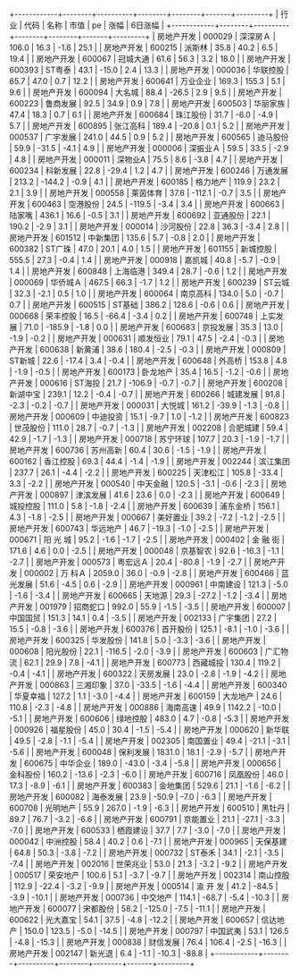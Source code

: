 +------------+--------+----------+--------+--------+-------+---------+
|    行业    |  代码  |   名称   |  市值  |   pe   | 涨幅  | 6日涨幅 |
+------------+--------+----------+--------+--------+-------+---------+
| 房地产开发 | 000029 | 深深房Ａ  | 106.0  |  16.3  | -1.6  |  25.1   |
| 房地产开发 | 600215 |  派斯林  |  35.8  |  40.2  |  6.5  |  19.4   |
| 房地产开发 | 600067 | 冠城大通 |  61.6  |  56.3  |  3.2  |  18.0   |
| 房地产开发 | 600393 |  ST粤泰  |  43.1  | -15.0  |  2.4  |  13.3   |
| 房地产开发 | 000036 | 华联控股 |  65.7  |  47.0  |  0.7  |  12.2   |
| 房地产开发 | 600641 | 万业企业 | 169.3  | 155.3  |  5.1  |   9.6   |
| 房地产开发 | 600094 |  大名城  |  88.4  | -26.5  |  2.9  |   9.5   |
| 房地产开发 | 600223 | 鲁商发展 |  92.5  |  34.9  |  0.9  |   7.8   |
| 房地产开发 | 600503 | 华丽家族 |  47.4  |  18.3  |  0.7  |   6.1   |
| 房地产开发 | 600684 | 珠江股份 |  31.7  |  -6.0  | -4.9  |   5.7   |
| 房地产开发 | 600895 | 张江高科 | 189.4  | -20.8  |  0.1  |   5.2   |
| 房地产开发 | 000537 | 广宇发展 | 241.0  |  44.5  |  0.9  |   5.2   |
| 房地产开发 | 600565 | 迪马股份 |  59.9  | -31.5  | -4.1  |   4.9   |
| 房地产开发 | 000006 | 深振业Ａ  |  59.5  |  33.5  | -2.9  |   4.8   |
| 房地产开发 | 000011 | 深物业A  |  75.5  |  8.6   | -3.8  |   4.7   |
| 房地产开发 | 600234 | 科新发展 |  22.8  | -29.4  |  1.2  |   4.7   |
| 房地产开发 | 600246 | 万通发展 | 213.2  | -144.2 | -0.9  |   4.1   |
| 房地产开发 | 600185 | 格力地产 | 119.9  |  23.2  |  2.1  |   3.9   |
| 房地产开发 | 000558 | 莱茵体育 |  37.6  | -112.1 | -0.7  |   3.5   |
| 房地产开发 | 600463 | 空港股份 |  24.5  | -119.5 | -3.4  |   3.4   |
| 房地产开发 | 600663 |  陆家嘴  | 436.1  |  16.6  | -0.5  |   3.1   |
| 房地产开发 | 600692 | 亚通股份 |  22.1  | 190.2  | -2.9  |   3.1   |
| 房地产开发 | 000014 | 沙河股份 |  22.8  |  36.3  | -3.4  |   2.8   |
| 房地产开发 | 601512 | 中新集团 | 135.6  |  5.7   | -0.8  |   2.0   |
| 房地产开发 | 600382 |  ST广珠  |  47.0  |  20.1  |  4.0  |   1.5   |
| 房地产开发 | 601155 | 新城控股 | 555.5  |  27.3  | -0.4  |   1.4   |
| 房地产开发 | 000918 |  嘉凯城  |  40.8  |  -5.7  | -0.9  |   1.4   |
| 房地产开发 | 600848 | 上海临港 | 349.4  |  28.7  | -0.6  |   1.2   |
| 房地产开发 | 000069 | 华侨城Ａ  | 467.5  |  66.3  | -1.7  |   1.2   |
| 房地产开发 | 600239 |  ST云城  |  32.3  |  -2.1  |  0.5  |   1.0   |
| 房地产开发 | 600064 | 南京高科 | 134.0  |  5.0   | -0.7  |   0.7   |
| 房地产开发 | 600515 |  ST基础  | 386.2  | 128.6  | -0.6  |   0.6   |
| 房地产开发 | 000668 | 荣丰控股 |  16.5  | -66.4  | -3.4  |   0.2   |
| 房地产开发 | 600748 | 上实发展 |  71.0  | -185.9 | -1.8  |   0.0   |
| 房地产开发 | 600683 | 京投发展 |  35.3  |  13.0  | -1.9  |  -0.2   |
| 房地产开发 | 000631 | 顺发恒业 |  79.1  |  47.5  | -2.4  |  -0.3   |
| 房地产开发 | 600638 |  新黄浦  |  38.6  | 180.4  | -2.5  |  -0.3   |
| 房地产开发 | 000809 |  ST新城  |  22.6  | -17.4  |  3.4  |  -0.4   |
| 房地产开发 | 600648 |  外高桥  | 153.8  |  4.8   | -1.9  |  -0.5   |
| 房地产开发 | 600173 | 卧龙地产 |  35.4  |  16.5  | -1.2  |  -0.6   |
| 房地产开发 | 000616 |  ST海投  |  21.7  | -106.9 | -0.7  |  -0.7   |
| 房地产开发 | 600208 | 新湖中宝 | 239.1  |  12.2  | -0.4  |  -0.7   |
| 房地产开发 | 600266 | 城建发展 |  91.8  |  -2.3  | -0.2  |  -0.7   |
| 房地产开发 | 000031 |  大悦城  | 161.2  | -39.9  | -1.3  |  -0.8   |
| 房地产开发 | 000609 | 中迪投资 |  15.1  |  -9.7  |  1.0  |  -1.2   |
| 房地产开发 | 600823 | 世茂股份 | 111.0  |  28.7  | -0.7  |  -1.3   |
| 房地产开发 | 002208 | 合肥城建 |  59.4  |  42.9  | -1.7  |  -1.3   |
| 房地产开发 | 000718 | 苏宁环球 | 107.7  |  20.3  | -1.9  |  -1.7   |
| 房地产开发 | 600736 | 苏州高新 |  60.4  |  30.6  | -1.5  |  -1.9   |
| 房地产开发 | 600162 | 香江控股 |  69.3  |  44.4  | -1.4  |  -1.9   |
| 房地产开发 | 002244 | 滨江集团 | 237.7  |  26.1  | -4.4  |  -2.2   |
| 房地产开发 | 600225 | 天津松江 | 105.8  | -33.4  |  3.3  |  -2.2   |
| 房地产开发 | 000540 | 中天金融 | 120.5  |  -3.1  | -0.6  |  -2.3   |
| 房地产开发 | 000897 | 津滨发展 |  41.6  |  23.6  |  0.0  |  -2.3   |
| 房地产开发 | 600649 | 城投控股 | 111.0  |  5.8   | -1.8  |  -2.4   |
| 房地产开发 | 600639 | 浦东金桥 | 156.1  |  4.3   | -1.8  |  -2.5   |
| 房地产开发 | 000667 | 美好置业 |  39.2  |  -7.2  | -1.2  |  -2.5   |
| 房地产开发 | 600743 | 华远地产 |  46.7  | -19.3  | -1.0  |  -2.5   |
| 房地产开发 | 000671 | 阳 光 城 |  95.2  |  -1.6  | -1.7  |  -2.5   |
| 房地产开发 | 000402 | 金 融 街 | 171.6  |  4.6   |  0.0  |  -2.5   |
| 房地产开发 | 000048 | 京基智农 |  92.6  | -16.3  | -1.1  |  -2.7   |
| 房地产开发 | 000573 | 粤宏远Ａ  |  20.4  | -80.8  | -1.9  |  -2.7   |
| 房地产开发 | 000002 | 万  科Ａ  | 2059.0 |  36.0  | -0.9  |  -2.8   |
| 房地产开发 | 600466 | 蓝光发展 |  51.6  |  -4.5  |  0.6  |  -2.9   |
| 房地产开发 | 000961 | 中南建设 | 121.3  |  -5.0  | -1.6  |  -3.4   |
| 房地产开发 | 600665 |  天地源  |  29.3  | -27.2  | -1.2  |  -3.4   |
| 房地产开发 | 001979 | 招商蛇口 | 992.0  |  55.9  | -1.5  |  -3.5   |
| 房地产开发 | 600007 | 中国国贸 | 151.3  |  14.1  |  0.4  |  -3.5   |
| 房地产开发 | 002133 | 广宇集团 |  27.2  |  15.5  | -0.8  |  -3.6   |
| 房地产开发 | 600376 | 首开股份 | 125.1  |  -8.1  | -1.0  |  -3.6   |
| 房地产开发 | 600325 | 华发股份 | 141.8  |  5.0   | -3.3  |  -3.6   |
| 房地产开发 | 000608 | 阳光股份 |  22.1  | -116.5 | -2.0  |  -3.9   |
| 房地产开发 | 600603 | 广汇物流 |  62.1  |  29.9  |  7.8  |  -4.1   |
| 房地产开发 | 600773 | 西藏城投 | 130.4  | 119.2  | -0.4  |  -4.1   |
| 房地产开发 | 600322 | 天房发展 |  23.0  |  -2.8  | -1.9  |  -4.2   |
| 房地产开发 | 000863 | 三湘印象 |  37.0  | -33.5  | -1.6  |  -4.4   |
| 房地产开发 | 600340 | 华夏幸福 | 127.2  |  1.1   | -3.0  |  -4.4   |
| 房地产开发 | 600159 | 大龙地产 |  24.6  | 110.8  | -2.3  |  -4.8   |
| 房地产开发 | 000886 | 海南高速 |  49.9  | 1142.2 | -10.0 |  -5.1   |
| 房地产开发 | 600606 | 绿地控股 | 483.0  |  4.7   | -0.8  |  -5.3   |
| 房地产开发 | 000926 | 福星股份 |  45.0  |  30.4  | -1.5  |  -5.4   |
| 房地产开发 | 000620 |  新华联  |  49.5  |  -2.8  | -1.1  |  -5.4   |
| 房地产开发 | 002305 | 南国置业 |  49.4  | -21.1  | -3.1  |  -5.6   |
| 房地产开发 | 600048 | 保利发展 | 1831.0 |  18.1  | -2.9  |  -5.7   |
| 房地产开发 | 600675 | 中华企业 | 189.0  | -43.0  | -3.4  |  -5.8   |
| 房地产开发 | 000656 | 金科股份 | 160.2  | -13.6  | -2.3  |  -6.0   |
| 房地产开发 | 600716 | 凤凰股份 |  46.0  |  17.3  | -8.9  |  -6.1   |
| 房地产开发 | 600383 | 金地集团 | 529.6  |  21.1  | -1.6  |  -6.2   |
| 房地产开发 | 600082 | 海泰发展 |  23.9  | -50.9  | -7.0  |  -6.3   |
| 房地产开发 | 600708 | 光明地产 |  55.9  | 267.0  | -1.9  |  -6.3   |
| 房地产开发 | 600510 |  黑牡丹  |  89.7  |  76.7  | -3.2  |  -6.6   |
| 房地产开发 | 600791 | 京能置业 |  21.1  | -27.1  | -3.3  |  -7.0   |
| 房地产开发 | 600533 | 栖霞建设 |  37.7  |  7.7   | -3.0  |  -7.0   |
| 房地产开发 | 000042 | 中洲控股 |  58.4  |  40.2  |  0.6  |  -7.1   |
| 房地产开发 | 000965 | 天保基建 |  64.8  |  50.3  | -3.8  |  -7.2   |
| 房地产开发 | 000732 |  ST泰禾  |  34.1  |  -2.1  | -3.5  |  -7.4   |
| 房地产开发 | 002016 | 世荣兆业 |  53.0  |  21.3  | -3.2  |  -9.2   |
| 房地产开发 | 000517 | 荣安地产 | 100.6  |  5.1   | -3.7  |  -9.7   |
| 房地产开发 | 002314 | 南山控股 | 112.9  | -22.4  | -3.2  |  -9.9   |
| 房地产开发 | 000514 | 渝 开 发 |  41.2  | -84.5  | -3.9  |  -10.1  |
| 房地产开发 | 000736 | 中交地产 | 114.1  | -68.7  | -5.4  |  -10.3  |
| 房地产开发 | 600077 | 宋都股份 |  58.2  | -125.0 | -7.5  |  -11.1  |
| 房地产开发 | 600622 | 光大嘉宝 |  54.1  |  37.5  | -4.8  |  -12.2  |
| 房地产开发 | 600657 | 信达地产 | 150.0  | 123.5  | -5.0  |  -14.5  |
| 房地产开发 | 000797 | 中国武夷 |  53.1  | 126.5  | -4.8  |  -15.3  |
| 房地产开发 | 000838 | 财信发展 |  76.4  | 106.4  | -2.5  |  -16.3  |
| 房地产开发 | 002147 |  新光退  |  6.4   |  -1.1  | -10.3 |  -88.8  |
+------------+--------+----------+--------+--------+-------+---------+
